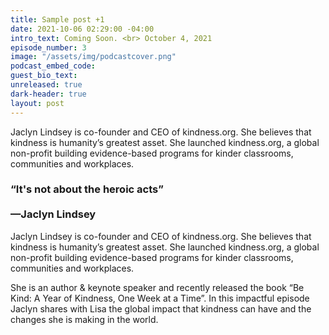 ```yaml
---
title: Sample post +1
date: 2021-10-06 02:29:00 -04:00
intro_text: Coming Soon. <br> October 4, 2021
episode_number: 3
image: "/assets/img/podcastcover.png"
podcast_embed_code: 
guest_bio_text: 
unreleased: true
dark-header: true
layout: post
---
```


Jaclyn Lindsey is co-founder and CEO of kindness.org. She believes that kindness is humanity’s greatest asset. She launched kindness.org, a global non-profit building evidence-based programs for kinder classrooms, communities and workplaces. 

### &ldquo;It's not about the heroic acts&rdquo; <br><br> &mdash;Jaclyn Lindsey

Jaclyn Lindsey is co-founder and CEO of kindness.org. She believes that kindness is humanity’s greatest asset. She launched kindness.org, a global non-profit building evidence-based programs for kinder classrooms, communities and workplaces. 

She is an author & keynote speaker and recently released the book “Be Kind: A Year of Kindness, One Week at a Time”. In this impactful episode Jaclyn shares with Lisa the global impact that kindness can have and the changes she is making in the world.
